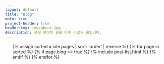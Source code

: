 ```yaml
---
layout: default
title: "Blog"
main: true
project-header: true
header-img: img/about.jpg
description: 관심 분야의 글을 아주 가끔씩 올립니다.
---
```


<ul class="catalogue">
{% assign sorted = site.pages | sort: 'order' | reverse %}
{% for page in sorted %}
{% if page.blog == true %}
{% include post-list.html %}
{% endif %}
{% endfor %}
</ul>